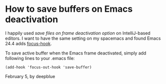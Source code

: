 # How to save buffers on Emacs deactivation

I happily used *save files on frame deactivation option* on IntelliJ-based editors. I want to have the same setting on my spacemacs and found Emacs 24.4 adds [focus-hook](https://www.gnu.org/software/emacs/manual/html_node/elisp/Input-Focus.html#Input-Focus). 

To save active buffer when the Emacs frame deactivated, simply add following lines to your .emacs file:

```
(add-hook 'focus-out-hook 'save-buffer)
```

February 5, by deepblue
